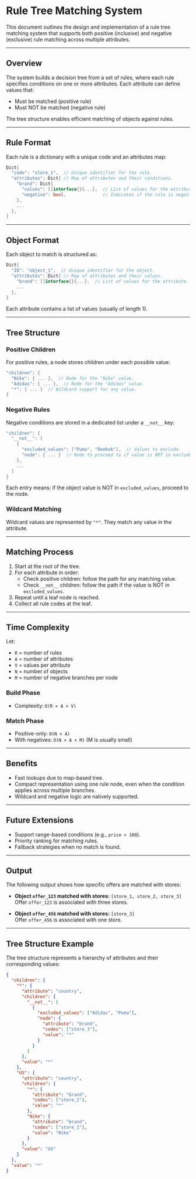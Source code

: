 # Rule Tree Matching System

This document outlines the design and implementation of a rule tree matching system that supports both positive (inclusive) and negative (exclusive) rule matching across multiple attributes.

---

## Overview

The system builds a decision tree from a set of rules, where each rule specifies conditions on one or more attributes. Each attribute can define values that:

- Must be matched (positive rule)
- Must NOT be matched (negative rule)

The tree structure enables efficient matching of objects against rules.

---

## Rule Format

Each rule is a dictionary with a unique code and an attributes map:

```go
Dict{
  "code": "store_1",  // Unique identifier for the rule.
  "attributes": Dict{ // Map of attributes and their conditions.
    "brand": Dict{
      "values": []interface{}{...},  // List of values for the attribute.
      "negative": bool,              // Indicates if the rule is negative (true) or positive (false).
    },
    ...
  },
}
```

---

## Object Format

Each object to match is structured as:

```go
Dict{
  "ID": "object_1",  // Unique identifier for the object.
  "attributes": Dict{ // Map of attributes and their values.
    "brand": []interface{}{...},  // List of values for the attribute.
    ...
  },
}
```

Each attribute contains a list of values (usually of length 1).

---

## Tree Structure

### Positive Children

For positive rules, a node stores children under each possible value:

```go
"children": {
  "Nike": { ... },  // Node for the "Nike" value.
  "Adidas": { ... },  // Node for the "Adidas" value.
  "*": { ... }  // Wildcard support for any value.
}
```

### Negative Rules

Negative conditions are stored in a dedicated list under a `__not__` key:

```go
"children": {
  "__not__": [
    {
      "excluded_values": ["Puma", "Reebok"],  // Values to exclude.
      "node": { ... }  // Node to proceed to if value is NOT in excluded_values.
    },
    ...
  ]
}
```

Each entry means: if the object value is NOT in `excluded_values`, proceed to the node.

### Wildcard Matching

Wildcard values are represented by `"*"`. They match any value in the attribute.

---

## Matching Process

1. Start at the root of the tree.
2. For each attribute in order:
    - Check positive children: follow the path for any matching value.
    - Check `__not__` children: follow the path if the value is NOT in `excluded_values`.
3. Repeat until a leaf node is reached.
4. Collect all rule codes at the leaf.

---

## Time Complexity

Let:

- `R` = number of rules
- `A` = number of attributes
- `V` = values per attribute
- `N` = number of objects
- `M` = number of negative branches per node

### Build Phase

- Complexity: `O(R × A × V)`

### Match Phase

- Positive-only: `O(N × A)`
- With negatives: `O(N × A × M)` (M is usually small)

---

## Benefits

- Fast lookups due to map-based tree.
- Compact representation using one rule node, even when the condition applies across multiple branches.
- Wildcard and negative logic are natively supported.

---

## Future Extensions

- Support range-based conditions (e.g., `price > 100`).
- Priority ranking for matching rules.
- Fallback strategies when no match is found.

---

## Output

The following output shows how specific offers are matched with stores:

- **Object `offer_123` matched with stores:** `[store_1, store_2, store_3]`  
  Offer `offer_123` is associated with three stores.

- **Object `offer_456` matched with stores:** `[store_3]`  
  Offer `offer_456` is associated with one store.

---

## Tree Structure Example

The tree structure represents a hierarchy of attributes and their corresponding values:

```json
{
  "children": {
    "*": {
      "attribute": "country",
      "children": {
        "__not__": [
          {
            "excluded_values": ["Adidas", "Puma"],
            "node": {
              "attribute": "brand",
              "codes": ["store_3"],
              "value": "*"
            }
          }
        ]
      },
      "value": "*"
    },
    "US": {
      "attribute": "country",
      "children": {
        "*": {
          "attribute": "brand",
          "codes": ["store_2"],
          "value": "*"
        },
        "Nike": {
          "attribute": "brand",
          "codes": ["store_1"],
          "value": "Nike"
        }
      },
      "value": "US"
    }
  },
  "value": "*"
}
```